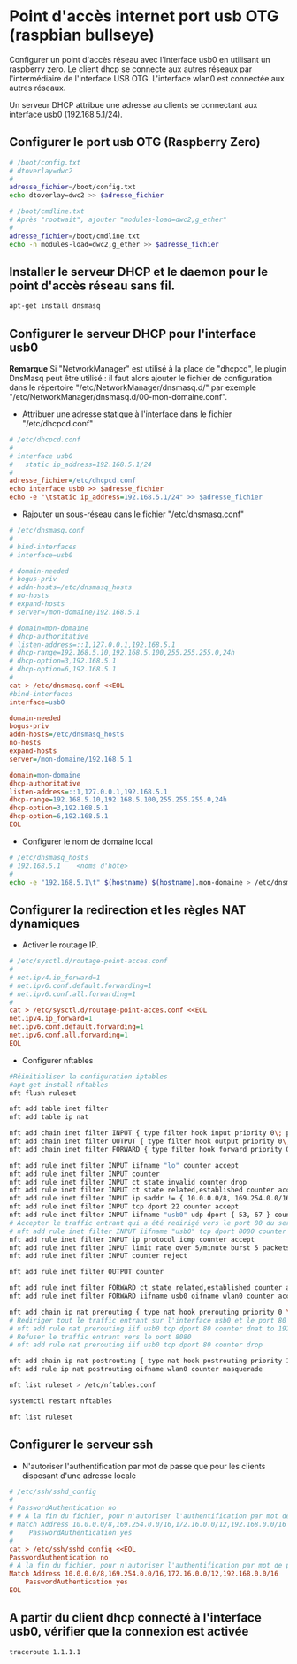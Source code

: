 # Point d'accès internet port usb OTG (raspbian bullseye)

Configurer un point d'accès réseau avec l'interface usb0 en utilisant un raspberry zero. Le client dhcp se connecte aux autres réseaux par l'intermédiaire de l'interface USB OTG. L'interface wlan0 est connectée aux autres réseaux.

Un serveur DHCP attribue une adresse au clients se connectant aux interface usb0 (192.168.5.1/24).

## Configurer le port usb OTG (Raspberry Zero)

```bash
# /boot/config.txt
# dtoverlay=dwc2
#
adresse_fichier=/boot/config.txt
echo dtoverlay=dwc2 >> $adresse_fichier
```

```bash
# /boot/cmdline.txt
# Après "rootwait", ajouter "modules-load=dwc2,g_ether"
#
adresse_fichier=/boot/cmdline.txt
echo -n modules-load=dwc2,g_ether >> $adresse_fichier
```

## Installer le serveur DHCP et le daemon pour le point d'accès réseau sans fil.

```bash
apt-get install dnsmasq
```

## Configurer le serveur DHCP pour l'interface usb0

__Remarque__ Si "NetworkManager" est utilisé à la place de "dhcpcd", le plugin DnsMasq peut être utilisé : il faut alors ajouter le fichier de configuration dans le répertoire "/etc/NetworkManager/dnsmasq.d/" par exemple "/etc/NetworkManager/dnsmasq.d/00-mon-domaine.conf". 

* Attribuer une adresse statique à l'interface dans le fichier "/etc/dhcpcd.conf"

```ini
# /etc/dhcpcd.conf
#
# interface usb0
#   static ip_address=192.168.5.1/24
#
adresse_fichier=/etc/dhcpcd.conf
echo interface usb0 >> $adresse_fichier
echo -e "\tstatic ip_address=192.168.5.1/24" >> $adresse_fichier
```

* Rajouter un sous-réseau dans le fichier "/etc/dnsmasq.conf"

```ini
# /etc/dnsmasq.conf
#
# bind-interfaces
# interface=usb0

# domain-needed
# bogus-priv
# addn-hosts=/etc/dnsmasq_hosts
# no-hosts
# expand-hosts
# server=/mon-domaine/192.168.5.1

# domain=mon-domaine
# dhcp-authoritative
# listen-address=::1,127.0.0.1,192.168.5.1
# dhcp-range=192.168.5.10,192.168.5.100,255.255.255.0,24h
# dhcp-option=3,192.168.5.1
# dhcp-option=6,192.168.5.1
#
cat > /etc/dnsmasq.conf <<EOL
#bind-interfaces
interface=usb0

domain-needed
bogus-priv
addn-hosts=/etc/dnsmasq_hosts
no-hosts
expand-hosts
server=/mon-domaine/192.168.5.1

domain=mon-domaine
dhcp-authoritative
listen-address=::1,127.0.0.1,192.168.5.1
dhcp-range=192.168.5.10,192.168.5.100,255.255.255.0,24h
dhcp-option=3,192.168.5.1
dhcp-option=6,192.168.5.1
EOL
```

* Configurer le nom de domaine local

```bash
# /etc/dnsmasq_hosts
# 192.168.5.1	 <noms d'hôte>
#
echo -e "192.168.5.1\t" $(hostname) $(hostname).mon-domaine > /etc/dnsmasq_hosts
```

## Configurer la redirection et les règles NAT dynamiques

* Activer le routage IP.

```ini
# /etc/sysctl.d/routage-point-acces.conf
#
# net.ipv4.ip_forward=1
# net.ipv6.conf.default.forwarding=1
# net.ipv6.conf.all.forwarding=1
#
cat > /etc/sysctl.d/routage-point-acces.conf <<EOL
net.ipv4.ip_forward=1
net.ipv6.conf.default.forwarding=1
net.ipv6.conf.all.forwarding=1
EOL
```

* Configurer nftables

```bash
#Réinitialiser la configuration iptables
#apt-get install nftables
nft flush ruleset

nft add table inet filter
nft add table ip nat

nft add chain inet filter INPUT { type filter hook input priority 0\; policy drop\; }
nft add chain inet filter OUTPUT { type filter hook output priority 0\; policy accept\; }
nft add chain inet filter FORWARD { type filter hook forward priority 0\; policy drop\; }

nft add rule inet filter INPUT iifname "lo" counter accept
nft add rule inet filter INPUT counter
nft add rule inet filter INPUT ct state invalid counter drop
nft add rule inet filter INPUT ct state related,established counter accept
nft add rule inet filter INPUT ip saddr != { 10.0.0.0/8, 169.254.0.0/16, 172.16.0.0/12, 192.168.0.0/16 } tcp dport 22 limit rate over 1/minute counter drop
nft add rule inet filter INPUT tcp dport 22 counter accept
nft add rule inet filter INPUT iifname "usb0" udp dport { 53, 67 } counter accept
# Accepter le traffic entrant qui a été redirigé vers le port 80 du serveur DHCP
# nft add rule inet filter INPUT iifname "usb0" tcp dport 8080 counter accept
nft add rule inet filter INPUT ip protocol icmp counter accept
nft add rule inet filter INPUT limit rate over 5/minute burst 5 packets counter log prefix \"inettables paquet rejeté: \" level debug
nft add rule inet filter INPUT counter reject

nft add rule inet filter OUTPUT counter

nft add rule inet filter FORWARD ct state related,established counter accept
nft add rule inet filter FORWARD iifname usb0 oifname wlan0 counter accept

nft add chain ip nat prerouting { type nat hook prerouting priority 0 \; }
# Rediriger tout le traffic entrant sur l'interface usb0 et le port 80 vers le port 8080 du serveur DHCP
# nft add rule nat prerouting iif usb0 tcp dport 80 counter dnat to 192.168.5.1:8080
# Refuser le traffic entrant vers le port 8080 
# nft add rule nat prerouting iif usb0 tcp dport 80 counter drop

nft add chain ip nat postrouting { type nat hook postrouting priority 100 \; }
nft add rule ip nat postrouting oifname wlan0 counter masquerade

nft list ruleset > /etc/nftables.conf

systemctl restart nftables

nft list ruleset
```

## Configurer le serveur ssh

* N'autoriser l'authentification par mot de passe que pour les clients disposant d'une adresse locale

```ini
# /etc/ssh/sshd_config
#
# PasswordAuthentication no
# # A la fin du fichier, pour n'autoriser l'authentification par mot de passe que pour les clients disposant d'une adresse locale, ajouter :
# Match Address 10.0.0.0/8,169.254.0.0/16,172.16.0.0/12,192.168.0.0/16
#    PasswordAuthentication yes
#
cat > /etc/ssh/sshd_config <<EOL
PasswordAuthentication no
# A la fin du fichier, pour n'autoriser l'authentification par mot de passe que pour les clients disposant d'une adresse locale, ajouter :
Match Address 10.0.0.0/8,169.254.0.0/16,172.16.0.0/12,192.168.0.0/16
    PasswordAuthentication yes
EOL
```

## A partir du client dhcp connecté à l'interface usb0, vérifier que la connexion est activée

```bash
traceroute 1.1.1.1
```
